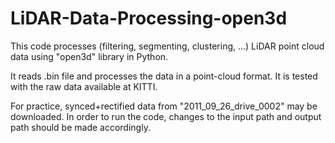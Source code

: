 # LiDAR-Data-Processing-open3d
This code processes (filtering, segmenting, clustering, ...) LiDAR point cloud data using "open3d" library in Python.

It reads .bin file and processes the data in a point-cloud format. It is tested with the raw data available at KITTI.

For practice, synced+rectified data from "2011_09_26_drive_0002" may be downloaded. In order to run the code, changes to the input path and output path should be made accordingly.
